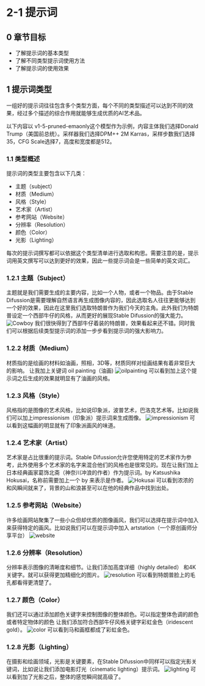 # 2-1 提示词

## 0 章节目标

- 了解提示词的基本类型
- 了解不同类型提示词使用方法
- 了解提示词的使用效果


## 1 提示词类型
一组好的提示词往往包含多个类型方面，每个不同的类型描述可以达到不同的效果，经过多个描述的综合作用就能够生成优质的AI艺术品。


以下内容以 v1-5-pruned-emaonly这个模型作为示例，内容主体我们选择Donald Trump（美国前总统）。采样器我们选择DPM++ 2M Karras，采样步数我们选择35，CFG Scale选择7，高度和宽度都是512。

### 1.1 类型概述
提示词的类型主要包含以下几类：
* 主题（subject）
* 材质（Medium）
* 风格（Style）
* 艺术家（Artist）
* 参考网站（Website）
* 分辨率（Resolution）
* 颜色（Color）
* 光影（Lighting）

每次的提示词撰写都可以依据这个类型清单进行选取和构思。需要注意的是，提示词用英文撰写可以达到更好的效果，因此一些提示词会是一些简单的英文词汇。

### 1.2.1 主题（Subject）
主题就是我们需要生成的主要内容，比如一个人物，或者一个物品。由于Stable Difussion是需要理解自然语言再生成图像内容的，因此选取名人往往更能够达到一个好的效果，因此在这里我们选取特朗普作为我们今天的主角。此外我们为特朗普设定一个西部牛仔的风格，从而更好的展现Stable Difussion的强大能力。
![Cowboy](images/2-1_1-cowboy.png)
我们很快得到了西部牛仔着装的特朗普，效果看起来还不错。同时我们可以根据后续类型提示词的添加一步步看到提示词的强大影响力。

### 1.2.2 材质（Medium）
材质指的是绘画的材料如油画，照相，3D等，材质同样对绘画结果有着非常巨大的影响。
让我加上关键词 oil painting（油画)
![oilpainting](images/2-1_2-oilpainting.png)
可以看到加上这个提示词之后生成的效果就明显有了油画的风格。

### 1.2.3 风格（Style）
风格指的是图像的艺术风格，比如说印象派，波普艺术，巴洛克艺术等。比如说我们可以加上impressionism（印象派）提示词来生成图像。
![impressionism](images/2-1_3-impressionism.png)
可以看到这幅画的明显就有了印象派画风的味道。

### 1.2.4 艺术家（Artist）
艺术家是占比很重的提示词。Stable Difussion允许您使用特定的艺术家作为参考，此外使用多个艺术家的名字来混合他们的风格也是很常见的。现在让我们加上日本经典画家葛饰北斋（神奈川冲浪的作者）作为提示词。by Katsushika Hokusai，名称前需要加上一个 by 来表示是作者。
![Hokusai](images/2-1_4-Hokusai.png)
可以看到浓浓的和风瞬间就来了，背景的山和浪甚至可以在他的经典作品中找到出处。

### 1.2.5 参考网站（Website）
许多绘画网站聚集了一些小众但却优质的图像画风，我们可以选择在提示词中加入来获得特定的画风。比如说我们可以在提示词中加入 artstation（一个原创画师分享平台）
![website](images/2-1_5-website.png)

### 1.2.6 分辨率（Resolution）
分辨率表示图像的清晰度和细节。让我们添加高度详细（highly detailed） 和4K关键字。就可以获得更加精细化的图片。
![resolution](images/2-1_6-4k.png)
可以看到特朗普脸上的毛孔都看得更清楚了。


### 1.2.7 颜色（Color）
我们还可以通过添加颜色关键字来控制图像的整体颜色。可以指定整体色调的颜色或者特定物体的颜色
让我们添加符合西部牛仔风格关键字彩虹金色（iridescent gold）。
![color](images/2-1_7-color.png)
可以看到马和画框都成了彩虹金色。

### 1.2.8 光影（Lighting）
在摄影和绘画领域，光影是关键要素，在Stable Difussion中同样可以指定光影关键词，比如说让我们添加电影灯光（cinematic lighting）提示词。
![lighting](images/2-1_8-lighting.png)
可以看到加了光影之后，整体的感觉瞬间就高级了。
